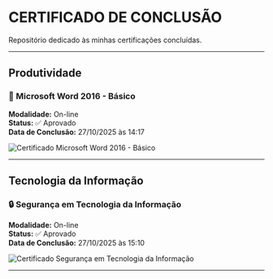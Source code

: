 # CERTIFICADO DE CONCLUSÃO

Repositório dedicado às minhas certificações concluídas.

---

## Produtividade

### 📘 Microsoft Word 2016 - Básico  
**Modalidade:** On-line  
**Status:** ✅ Aprovado  
**Data de Conclusão:** 27/10/2025 às 14:17  

![Certificado Microsoft Word 2016 - Básico](https://media.discordapp.net/attachments/1432437329490083880/1432438091313840209/image.png?ex=69010d6e&is=68ffbbee&hm=37f5484ea79f3454b93fdb7a96b70cc28bb4eaffa03e32a56e128b4bd864210e&=&format=webp&quality=lossless&width=610&height=471)

---

## Tecnologia da Informação

### 🔒 Segurança em Tecnologia da Informação  
**Modalidade:** On-line  
**Status:** ✅ Aprovado  
**Data de Conclusão:** 27/10/2025 às 15:10  

![Certificado Segurança em Tecnologia da Informação](https://media.discordapp.net/attachments/1432437329490083880/1432437446796251227/image.png?ex=69010cd4&is=68ffbb54&hm=c605dd6e01224172a0793633c73f523cd33487ba114ece90bee98a24f4bf22fe&=&format=webp&quality=lossless&width=609&height=471)

---

